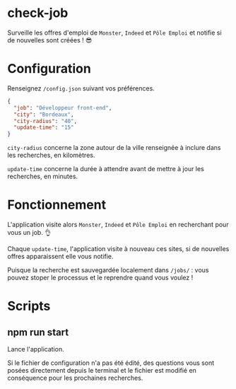 # check-job

Surveille les offres d'emploi de `Monster`, `Indeed` et `Pôle Emploi` et notifie si de nouvelles sont créées ! 😎

# Configuration

Renseignez `/config.json` suivant vos préférences.

```json
{
  "job": "Développeur front-end",
  "city": "Bordeaux",
  "city-radius": "40",
  "update-time": "15"
}
```

`city-radius` concerne la zone autour de la ville renseignée à inclure dans les recherches, en kilomètres.

`update-time` concerne la durée à attendre avant de mettre à jour les recherches, en minutes.

# Fonctionnement

L'application visite alors `Monster`, `Indeed` et `Pôle Emploi` en recherchant pour vous un job. 👌

Chaque `update-time`, l'application visite à nouveau ces sites, si de nouvelles offres apparaissent elle vous notifie.

Puisque la recherche est sauvegardée localement dans `/jobs/` : vous pouvez stoper le processus et le reprendre quand vous voulez !

# Scripts

## npm run start

Lance l'application.

Si le fichier de configuration n'a pas été édité, des questions vous sont posées directement depuis le terminal et le fichier est modifié en conséquence pour les prochaines recherches.
